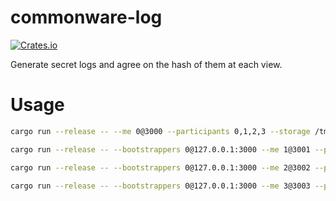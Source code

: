# commonware-log

[![Crates.io](https://img.shields.io/crates/v/commonware-clock.svg)](https://crates.io/crates/commonware-log)

Generate secret logs and agree on the hash of them at each view.

# Usage

```bash
cargo run --release -- --me 0@3000 --participants 0,1,2,3 --storage /tmp/log/0
```

```bash
cargo run --release -- --bootstrappers 0@127.0.0.1:3000 --me 1@3001 --participants 0,1,2,3 --storage /tmp/log/1
```

```bash
cargo run --release -- --bootstrappers 0@127.0.0.1:3000 --me 2@3002 --participants 0,1,2,3 --storage /tmp/log/2
```

```bash
cargo run --release -- --bootstrappers 0@127.0.0.1:3000 --me 3@3003 --participants 0,1,2,3 --storage /tmp/log/3
```